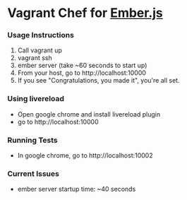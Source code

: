 # Vagrant Chef for [Ember.js](http://emberjs.com)

### Usage Instructions
1. Call vagrant up
2. vagrant ssh
3. ember server (take ~60 seconds to start up)
4. From your host, go to http://localhost:10000
5. If you see "Congratulations, you made it", you're all set.

### Using livereload
- Open google chrome and install livereload plugin
- go to http://localhost:10000

### Running Tests
- In google chrome, go to http://localhost:10002

### Current Issues
- ember server startup time: ~40 seconds

